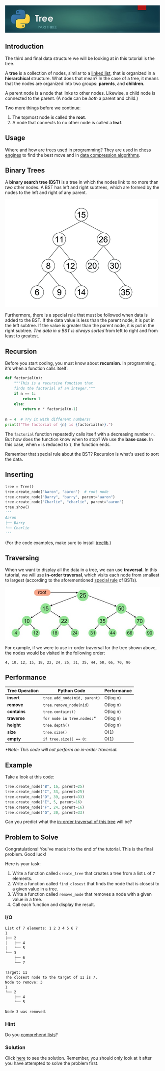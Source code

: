 ![Tree Banner Image](images/tree.jpg)

## Introduction

The third and final data structure we will be looking at in this tutorial is the tree.

A **tree** is a collection of nodes, similar to a [linked list](2-linked-list.md), that is organized in a **hierarchical** structure. What does that mean? In the case of a tree, it means that the nodes are organized into two groups: **parents**, and **children**.

A parent node is a node that links to other nodes. Likewise, a child node is connected to the parent. (A node can be _both_ a parent and child.)

Two more things before we continue:

1. The topmost node is called the **root**.
1. A node that connects to no other node is called a **leaf**.

## Usage

Where and how are trees used in programming? They are used in [chess engines](https://en.wikipedia.org/wiki/Alpha%E2%80%93beta_pruning) to find the best move and in [data compression algorithms](https://en.wikipedia.org/wiki/Huffman_coding).

## Binary Trees

A **binary search tree (BST)** is a tree in which the nodes link to no more than _two_ other nodes. A BST has left and right subtrees, which are formed by the nodes to the left and right of any parent.

![Binary Tree](images/binary-tree.png)

Furthermore, there is a special rule that must be followed when data is added to the BST. If the data value is less than the parent node, it is put in the left subtree. If the value is greater than the parent node, it is put in the right subtree. _The data in a BST is always sorted_ from left to right and from least to greatest.

## Recursion

Before you start coding, you must know about **recursion**. In programming, it's when a function calls itself:

```python
def factorial(n):
    """This is a recursive function that
    finds the factorial of an integer."""
    if n == 1:
        return 1
    else:
        return n * factorial(n-1)

n = 4  # Try it with different numbers!
print(f"The factorial of {n} is {factorial(n)}.")
```

The `factorial` function repeatedly calls itself with a decreasing number `n`. But how does the function know when to stop? We use the **base case**. In this case, when `n` is reduced to `1`, the function ends.

Remember that special rule about the BST? Recursion is what's used to sort the data.

## Inserting

```python
tree = Tree()
tree.create_node("Aaron", "aaron")  # root node
tree.create_node("Barry", "barry", parent="aaron")
tree.create_node("Charlie", "charlie", parent="aaron")
tree.show()
'''
Aaron
├── Barry
└── Charlie
'''
```

(For the code examples, make sure to install [treelib](https://treelib.readthedocs.io/en/latest/).)

## Traversing

When we want to display all the data in a tree, we can use **traversal**. In this tutorial, we will use **in-order traversal**, which visits each node from smallest to largest (according to the aforementioned [special rule](#binary-trees) of BSTs).

![In-Order Traversal](images/in-order-traversal.jpg)

For example, if we were to use in-order traversal for the tree shown above, the nodes would be visited in the following order:

```
4, 10, 12, 15, 18, 22, 24, 25, 31, 35, 44, 50, 66, 70, 90
```

## Performance

| Tree Operation | Python Code | Performance
| --- | --- | ---
| **insert** | `tree.add_node(nid, parent)` | O(log n)
| **remove** | `tree.remove_node(nid)` | O(log n)
| **contains** | `tree.contains()` | O(log n)
| **traverse** | `for node in tree.nodes:`* | O(log n)
| **height** | `tree.depth()` | O(log n)
| **size** | `tree.size()` | O(1)
| **empty** | `if tree.size() == 0:` | O(1)

_*Note: This code will not perform an in-order traversal._

## Example

Take a look at this code:

```python
tree.create_node("B", 16, parent=25)
tree.create_node("C", 33, parent=25)
tree.create_node("D", 39, parent=33)
tree.create_node("E", 5, parent=16)
tree.create_node("F", 24, parent=16)
tree.create_node("G", 30, parent=33)
```

Can you predict what the [in-order traversal of this tree](code/3-example-solution.py) will be?

## Problem to Solve

Congratulations! You've made it to the end of the tutorial. This is the final problem. Good luck!

Here is your task:

1. Write a function called `create_tree` that creates a tree from a list `L` of `7` elements.
1. Write a function called `find_closest` that finds the node that is closest to a given value in a tree.
1. Write a function called `remove_node` that removes a node with a given value in a tree.
1. Call each function and display the result.

### I/O

```
List of 7 elements: 1 2 3 4 5 6 7
1
├── 2
│   ├── 4
│   └── 5
└── 3
    ├── 6
    └── 7

Target: 11
The closest node to the target of 11 is 7.
Node to remove: 3
1
└── 2
    ├── 4
    └── 5

Node 3 was removed.
```

### Hint

Do you [comprehend lists](https://www.w3schools.com/python/python_lists_comprehension.asp)?

### Solution

Click [here](code/3-problem-solution.py) to see the solution. Remember, you should only look at it after you have attempted to solve the problem first.